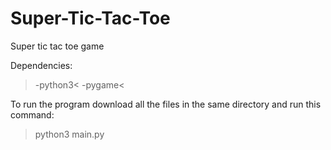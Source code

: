 # Super-Tic-Tac-Toe
Super tic tac toe game

Dependencies: 
>-python3<
>-pygame<

To run the program download all the files in the same directory and run this command:
>python3 main.py 
